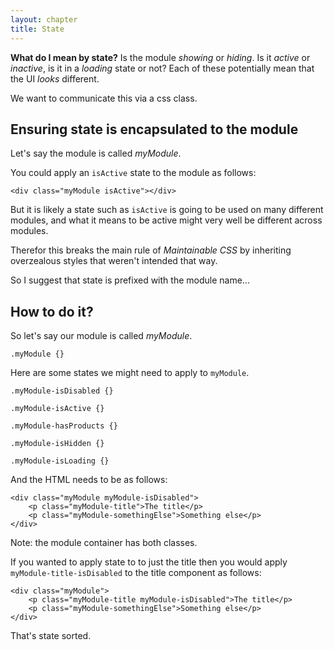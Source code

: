 ```yaml
---
layout: chapter
title: State
---
```


**What do I mean by state?** Is the module *showing* or *hiding*. Is it *active* or *inactive*, is it in a *loading* state or not? Each of these potentially mean that the UI *looks* different.

We want to communicate this via a css class.

## Ensuring state is encapsulated to the module

Let's say the module is called *myModule*.

You could apply an `isActive` state to the module as follows:

	<div class="myModule isActive"></div>

But it is likely a state such as `isActive` is going to be used on many different modules, and what it means to be active might very well be different across modules.

Therefor this breaks the main rule of *Maintainable CSS* by inheriting overzealous styles that weren't intended that way.

So I suggest that state is prefixed with the module name...

## How to do it?

So let's say our module is called *myModule*.

	.myModule {}

Here are some states we might need to apply to `myModule`.

	.myModule-isDisabled {}

	.myModule-isActive {}

	.myModule-hasProducts {}

	.myModule-isHidden {}

	.myModule-isLoading {}

And the HTML needs to be as follows:

	<div class="myModule myModule-isDisabled">
		<p class="myModule-title">The title</p>
		<p class="myModule-somethingElse">Something else</p>
	</div>

Note: the module container has both classes.

If you wanted to apply state to to just the title then you would apply `myModule-title-isDisabled` to the title component as follows:

	<div class="myModule">
		<p class="myModule-title myModule-isDisabled">The title</p>
		<p class="myModule-somethingElse">Something else</p>
	</div>

That's state sorted.

